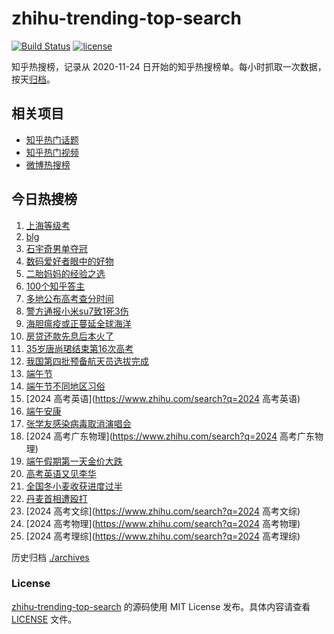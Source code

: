 # zhihu-trending-top-search

[![Build Status](https://github.com/justjavac/zhihu-trending-top-search/workflows/ci/badge.svg?branch=main)](https://github.com/justjavac/zhihu-trending-top-search/actions)
[![license](https://img.shields.io/github/license/justjavac/zhihu-trending-top-search)](https://github.com/justjavac/zhihu-trending-top-search/blob/main/LICENSE)

知乎热搜榜，记录从 2020-11-24
日开始的知乎热搜榜单。每小时抓取一次数据，按天[归档](./archives)。

## 相关项目

- [知乎热门话题](https://github.com/justjavac/zhihu-trending-hot-questions)
- [知乎热门视频](https://github.com/justjavac/zhihu-trending-hot-video)
- [微博热搜榜](https://github.com/justjavac/weibo-trending-hot-search)

## 今日热搜榜

<!-- BEGIN -->
<!-- 最后更新时间 Tue Jun 11 2024 18:06:39 GMT+0800 (China Standard Time) -->

1. [上海等级考](https://www.zhihu.com/search?q=上海等级考)
1. [blg](https://www.zhihu.com/search?q=blg)
1. [石宇奇男单夺冠](https://www.zhihu.com/search?q=石宇奇男单夺冠)
1. [数码爱好者眼中的好物](https://www.zhihu.com/search?q=数码爱好者眼中的好物)
1. [二胎妈妈的经验之选](https://www.zhihu.com/search?q=二胎妈妈的经验之选)
1. [100个知乎答主](https://www.zhihu.com/search?q=100个知乎答主)
1. [多地公布高考查分时间](https://www.zhihu.com/search?q=多地公布高考查分时间)
1. [警方通报小米su7致1死3伤](https://www.zhihu.com/search?q=警方通报小米su7致1死3伤)
1. [海胆瘟疫或正蔓延全球海洋](https://www.zhihu.com/search?q=海胆瘟疫或正蔓延全球海洋)
1. [房贷还款先息后本火了](https://www.zhihu.com/search?q=房贷还款先息后本火了)
1. [35岁唐尚珺结束第16次高考](https://www.zhihu.com/search?q=35岁唐尚珺结束第16次高考)
1. [我国第四批预备航天员选拔完成](https://www.zhihu.com/search?q=我国第四批预备航天员选拔完成)
1. [端午节](https://www.zhihu.com/search?q=端午节)
1. [端午节不同地区习俗](https://www.zhihu.com/search?q=端午节不同地区习俗)
1. [2024 高考英语](https://www.zhihu.com/search?q=2024 高考英语)
1. [端午安康](https://www.zhihu.com/search?q=端午安康)
1. [张学友感染病毒取消演唱会](https://www.zhihu.com/search?q=张学友感染病毒取消演唱会)
1. [2024 高考广东物理](https://www.zhihu.com/search?q=2024 高考广东物理)
1. [端午假期第一天金价大跌](https://www.zhihu.com/search?q=端午假期第一天金价大跌)
1. [高考英语又见李华](https://www.zhihu.com/search?q=高考英语又见李华)
1. [全国冬小麦收获进度过半](https://www.zhihu.com/search?q=全国冬小麦收获进度过半)
1. [丹麦首相遭殴打](https://www.zhihu.com/search?q=丹麦首相遭殴打)
1. [2024 高考文综](https://www.zhihu.com/search?q=2024 高考文综)
1. [2024 高考物理](https://www.zhihu.com/search?q=2024 高考物理)
1. [2024 高考理综](https://www.zhihu.com/search?q=2024 高考理综)

<!-- END -->

历史归档 [./archives](./archives)

### License

[zhihu-trending-top-search](https://github.com/justjavac/zhihu-trending-top-search)
的源码使用 MIT License 发布。具体内容请查看 [LICENSE](./LICENSE) 文件。

